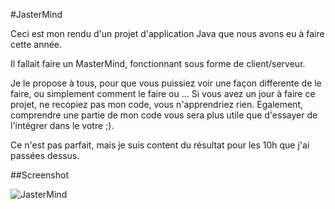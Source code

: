 #JasterMind

Ceci est mon rendu d'un projet d'application Java que nous avons eu à faire cette année.

Il fallait faire un MasterMind, fonctionnant sous forme de client/serveur.

Je le propose à tous, pour que vous puissiez voir une façon differente de le faire, ou simplement comment le faire ou ...
Si vous avez un jour à faire ce projet, ne recopiez pas mon code, vous n'apprendriez rien. Egalement, comprendre une partie de mon code vous sera plus utile que d'essayer de l'intégrer dans le votre ;).

Ce n'est pas parfait, mais je suis content du résultat pour les 10h que j'ai passées dessus.

##Screenshot

![JasterMind](JasterMind/raw/master/screenshot.png)